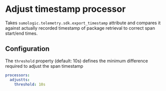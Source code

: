 # Adjust timestamp processor

Takes `sumologic.telemetry.sdk.export_timestamp` attribute and compares it against
actually recorded timestamp of package retrieval to correct span start/end
times.

## Configuration

The `threshold` property (default: 10s) defines the minimum difference required to adjust the span timestamp

```yaml
processors:
  adjustts:
    threshold: 10s
```
